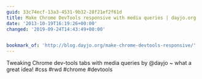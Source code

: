```yaml
---
guid: 33c74ecf-13a3-4531-9b32-28f21ef2f61d
title: Make Chrome DevTools responsive with media queries | dayjo.org
date: '2013-10-19T16:19:26+00:00'
changed: '2019-09-24T14:43:49+00:00'


bookmark_of: 'http://blog.dayjo.org/make-chrome-devtools-responsive/'
---
```



Tweaking Chrome dev-tools tabs with media queries by @dayjo ~ what a great idea!  #css #rwd #chrome #devtools
